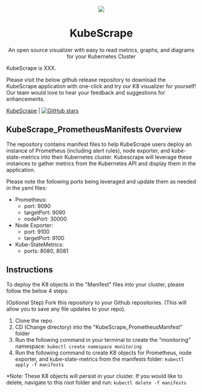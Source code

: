 <p align="center">
 <img src="https://i.imgur.com/763iZTq.jpg"></p>
<h1 align="center"><strong>KubeScrape</strong></h1>

<p align="center">An open source visualizer with easy to read metrics, graphs, and diagrams for your Kubernetes Cluster</p>

KubeScrape is XXX. <High level overview about the project.>

Please visit the below github release repository to download the KubeScrape application with one-click and try our K8 visualizer for yourself! Our team would love to hear your feedback and suggestions for enhancements. 

[KubeScrape](https://github.com/oslabs-beta/KubeScrape) | [![GitHub stars](https://img.shields.io/github/stars/oslabs-beta/KubeScrape?style=social&label=Star&)](https://github.com/oslabs-beta/KubeScrape/)

## KubeScrape_PrometheusManifests Overview
The repository contains manifest files to help KubeScrape users deploy an instance of Prometheus (including alert rules), node exporter, and kube-state-metrics into their Kubernetes cluster. Kubescrape will leverage these instances to gather metrics from the Kubernetes API and display them in the application. 

Please note the following ports being leveraged and update them as needed in the yaml files: 
  - Prometheus:
    - port: 9090 
    - targetPort: 9090
    - nodePort: 30000
  - Node Exporter: 
    - port: 9100 
    - targetPort: 9100
  - Kube-StateMetrics: 
    - ports: 8080, 8081
  
## Instructions 
To deploy the K8 objects in the "Manifest" files into your cluster, please follow the below 4 steps: 

(Optional Step) Fork this repository to your Github repositories. (This will allow you to save any file updates to your repo). 
1. Clone the repo 
2. CD (Change directory) into the "KubeScrape_PrometheusManifest" folder
3. Run the following command in your terminal to create the "monitoring" namespace:
  ````kubectl create namespace monitoring````
4. Run the following command to create K8 objects for Prometheus, node exporter, and kube-state-metrics from the manifests folder:
  ````kubectl apply -f manifests````
  
*Note: These K8 objects will persist in your cluster. If you would like to delete, navigate to this root folder and run: 
  ````kubectl delete -f manifests````

